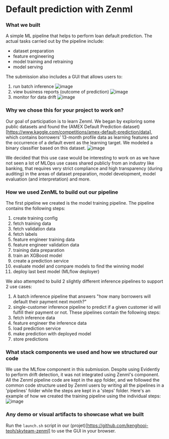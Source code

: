 # Default prediction with Zenml
### What we built 
A simple ML pipeline that helps to perform loan default prediction. The actual tasks carried out by the pipeline include: 
- dataset preparation
- feature engineering
- model training and retraining
- model serving

The submission also includes a GUI that allows users to:
1. run batch inference
![image](https://user-images.githubusercontent.com/22209561/200164239-b41567ad-6f87-48e8-821a-be2f050eb8aa.png)
3. view business reports (outcome of prediction)
![image](https://user-images.githubusercontent.com/22209561/200164320-969c169d-3700-4b73-aaa9-f1537a2f2ad2.png)
4. monitor for data drift
![image](https://user-images.githubusercontent.com/22209561/200164948-d2c973db-af2d-4f7d-b32d-da77c89b7107.png)

### Why we chose this for your project to work on?
Our goal of participation is to learn Zenml. We began by exploring some public datasets and found the (AMEX Default Prediction dataset)[https://www.kaggle.com/competitions/amex-default-prediction/data], which contains borrowers’ 13-month profile data as learning features and the occurrence of a default event as the learning target. We modeled a binary classifier based on this dataset.
![image](https://user-images.githubusercontent.com/22209561/200164356-d97a9f3d-a947-49cc-b142-829615bf4c37.png)

We decided that this use case would be interesting to work on as we have not seen a lot of MLOps use cases shared publicly from an industry like banking, that requires very strict compliance and high transparency (during auditing) in the areas of dataset preparation, model development, model evaluation (and interpretation) and more.

### How we used ZenML to build out our pipeline
The first pipeline we created is the model training pipeline. The pipeline contains the following steps:
1. create training config
2. fetch training data
3. fetch validation data
4. fetch labels
5. feature engineer training data
6. feature engineer validation data
7. training data preparation
8. train an XGBoost model
9. create a prediction service
10. evaluate model and compare models to find the winning model
11. deploy last best model (MLflow deployer)

We also attempted to build 2 slightly different inference pipelines to support 2 use cases:
1. A batch inference pipeline that answers "how many borrowers will default their payment next month?"
2.  single-customer inference pipeline to predict if a given customer id will fulfill their payment or not.
These pipelines contain the following steps:
1. fetch inference data
2. feature engineer the inference data
3. load prediction service
4. make prediction with deployed model
5. store predictions

### What stack components we used and how we structured our code
We use the MLflow component in this submission. Despite using Evidently to perform drift detection, it was not integrated using Zenml's component.
All the Zenml pipeline code are kept in the app folder, and we followed the common code structure used by Zenml users by writing all the pipelines in a 'pipelines' folder while the steps are kept in a 'steps' folder. Here's an example of how we created the training pipeline using the individual steps:
![image](https://user-images.githubusercontent.com/22209561/200165599-9ac26f08-9152-4ce1-89d2-7eda08242415.png)

### Any demo or visual artifacts to showcase what we built
Run the `launch.sh` script in our (projet)[https://github.com/kenghooi-teoh/skyteam-zenml] to use the GUI in your browser.
